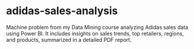 # adidas-sales-analysis
Machine problem from my Data Mining course analyzing Adidas sales data using Power BI. It includes insights on sales trends, top retailers, regions, and products, summarized in a detailed PDF report.
